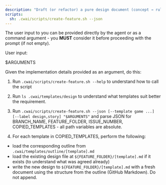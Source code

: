 ```yaml
---
description: "Draft (or refactor) a pure design document (concept → rules → player experience) without implementation."
scripts:
  sh: .cwai/scripts/create-feature.sh --json
---
```


The user input to you can be provided directly by the agent or as a command argument - you **MUST** consider it before proceeding with the prompt (if not empty).

User input:

$ARGUMENTS

Given the implementation details provided as an argument, do this:

1. Run `.cwai/scripts/create-feature.sh --help` to understand how to call the script
2. Run `ls .cwai/templates/design` to understand what templates suit better the requirement.
3. Run `.cwai/scripts/create-feature.sh --json [--template game ...] [--label design,story] "$ARGUMENTS"` and parse JSON for BRANCH_NAME, FEATURE_FOLDER, ISSUE_NUMBER, COPIED_TEMPLATES - all path variables are absolute.

4. For each template in COPIED_TEMPLATES, perform the following:

- load the corresponding outline from `.cwai/templates/outline/[template].md`
- load the existing design file at `${FEATURE_FOLDER}/[template].md` if it exists (to understand what was agreed already)
- write the new design to `${FEATURE_FOLDER}/[template].md` with a fresh document using the structure from the outline (GitHub Markdown). Do not append.
<!-- 2. Load the original design template `.cwai/templates/game-design.md` to understand the game design structure.

3. If the requirement is to refactor, load also the existing design file at `${FEATURE_FOLDER}/game-design.md` to fully understand what was agreed already.
4. Write the new design to `${FEATURE_FOLDER}/game-design.md` with a fresh Game Design Document using the structure from the original design template (GitHub Markdown). Do not append.
5. Report completion with branch name, spec file path, and readiness for the next phase. -->
